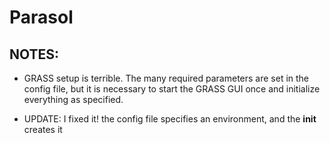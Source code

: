 # Parasol

## NOTES:

+ GRASS setup is terrible. The many required parameters are set in the config
  file, but it is necessary to start the GRASS GUI once and initialize
  everything as specified.

+ UPDATE: I fixed it! the config file specifies an environment, and the __init__ creates it

